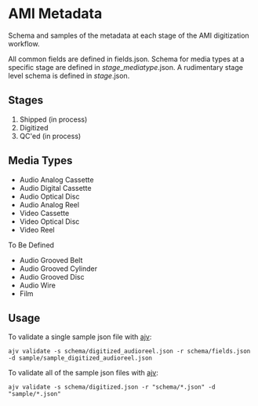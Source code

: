 # AMI Metadata
Schema and samples of the metadata at each stage of the AMI digitization workflow.

All common fields are defined in fields.json. Schema for media types at a specific stage are defined in *stage*_*mediatype*.json. A rudimentary stage level schema is defined in *stage*.json.

## Stages

1. Shipped (in process)
2. Digitized
3. QC'ed (in process)

## Media Types

* Audio Analog Cassette
* Audio Digital Cassette
* Audio Optical Disc
* Audio Analog Reel
* Video Cassette
* Video Optical Disc
* Video Reel

To Be Defined

* Audio Grooved Belt
* Audio Grooved Cylinder
* Audio Grooved Disc
* Audio Wire
* Film

## Usage
To validate a single sample json file with [ajv](https://www.npmjs.com/package/ajv):
```
ajv validate -s schema/digitized_audioreel.json -r schema/fields.json -d sample/sample_digitized_audioreel.json
```

To validate all of the sample json files with [ajv](https://www.npmjs.com/package/ajv):
```
ajv validate -s schema/digitized.json -r "schema/*.json" -d "sample/*.json"
```

